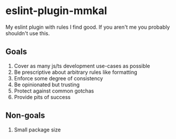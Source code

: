 # eslint-plugin-mmkal

My eslint plugin with rules I find good. If you aren't me you probably shouldn't use this.

## Goals

1. Cover as many js/ts development use-cases as possible
1. Be prescriptive about arbitrary rules like formatting
1. Enforce some degree of consistency
1. Be opinionated but trusting
1. Protect against common gotchas
1. Provide pits of success

## Non-goals

1. Small package size
